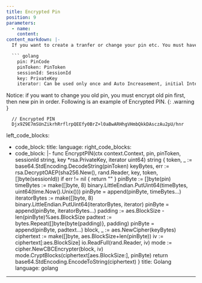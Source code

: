 ```yaml
---
title: Encrypted Pin
position: 9
parameters:
  - name:
    content:
content_markdown: |-
  If you want to create a tranfer or change your pin etc. You must have an Encrypted PIN. Following is the explaination of params which are used by encrypting pin.

  ``` golang
    pin: PinCode
    pinToken: PinToken
    sessionId: SessionId
    key: PrivateKey
    iterator: Can be used only once and Auto Increasement, initial Internal is 0, and will be reset after sign out.
  ```

  Notice: if you want to change you old pin, you must encrypt old pin first, then new pin in order. Following is an example of Encrypted PIN.
  {: .warning }

  ```golang
    // Encrypted PIN
    Djx9Z9E7mSUnZikrhRrflrpQEEfy0BrZ+l0aBwARHhgVHmbQkkDAsczAu2pU/hnr
  ```


left_code_blocks:
  - code_block:
    title:
    language:
right_code_blocks:
  - code_block: |-
      func EncryptPIN(ctx context.Context, pin, pinToken, sessionId string, key *rsa.PrivateKey, iterator uint64) string {
        token, _ := base64.StdEncoding.DecodeString(pinToken)
        keyBytes, err := rsa.DecryptOAEP(sha256.New(), rand.Reader, key, token, []byte(sessionId))
        if err != nil {
          return ""
        }
        pinByte := []byte(pin)
        timeBytes := make([]byte, 8)
        binary.LittleEndian.PutUint64(timeBytes, uint64(time.Now().Unix()))
        pinByte = append(pinByte, timeBytes...)
        iteratorBytes := make([]byte, 8)
        binary.LittleEndian.PutUint64(iteratorBytes, iterator)
        pinByte = append(pinByte, iteratorBytes...)
        padding := aes.BlockSize - len(pinByte)%aes.BlockSize
        padtext := bytes.Repeat([]byte{byte(padding)}, padding)
        pinByte = append(pinByte, padtext...)
        block, _ := aes.NewCipher(keyBytes)
        ciphertext := make([]byte, aes.BlockSize+len(pinByte))
        iv := ciphertext[:aes.BlockSize]
        io.ReadFull(rand.Reader, iv)
        mode := cipher.NewCBCEncrypter(block, iv)
        mode.CryptBlocks(ciphertext[aes.BlockSize:], pinByte)
        return base64.StdEncoding.EncodeToString(ciphertext)
      }
    title: Golang
    language: golang
---
```

